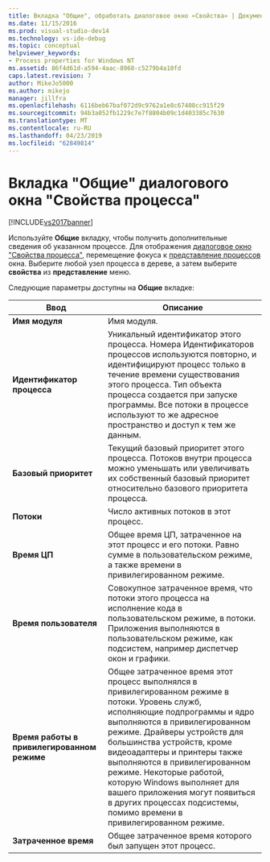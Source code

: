 ```yaml
---
title: Вкладка "Общие", обработать диалоговое окно «Свойства» | Документация Майкрософт
ms.date: 11/15/2016
ms.prod: visual-studio-dev14
ms.technology: vs-ide-debug
ms.topic: conceptual
helpviewer_keywords:
- Process properties for Windows NT
ms.assetid: 86f4d61d-a594-4aac-8960-c5279b4a10fd
caps.latest.revision: 7
author: MikeJo5000
ms.author: mikejo
manager: jillfra
ms.openlocfilehash: 6116beb67baf072d9c9762a1e8c67408cc915f29
ms.sourcegitcommit: 94b3a052fb1229c7e7f8804b09c1d403385c7630
ms.translationtype: MT
ms.contentlocale: ru-RU
ms.lasthandoff: 04/23/2019
ms.locfileid: "62849814"
---
```

# <a name="general-tab-process-properties-dialog-box"></a>Вкладка "Общие" диалогового окна "Свойства процесса"
[!INCLUDE[vs2017banner](../includes/vs2017banner.md)]

Используйте **Общие** вкладку, чтобы получить дополнительные сведения об указанном процессе. Для отображения [диалоговое окно "Свойства процесса"](../debugger/process-properties-dialog-box.md), перемещение фокуса к [представление процессов](../debugger/processes-view.md) окна. Выберите любой узел процесса в дереве, а затем выберите **свойства** из **представление** меню.  
  
 Следующие параметры доступны на **Общие** вкладке:  
  
|Ввод|Описание|  
|-----------|-----------------|  
|**Имя модуля**|Имя модуля.|  
|**Идентификатор процесса**|Уникальный идентификатор этого процесса. Номера Идентификаторов процессов используются повторно, и идентифицируют процесс только в течение времени существования этого процесса. Тип объекта процесса создается при запуске программы. Все потоки в процессе используют то же адресное пространство и доступ к тем же данным.|  
|**Базовый приоритет**|Текущий базовый приоритет этого процесса. Потоков внутри процесса можно уменьшать или увеличивать их собственный базовый приоритет относительно базового приоритета процесса.|  
|**Потоки**|Число активных потоков в этот процесс.|  
|**Время ЦП**|Общее время ЦП, затраченное на этот процесс и его потоки. Равно сумме в пользовательском режиме, а также времени в привилегированном режиме.|  
|**Время пользователя**|Совокупное затраченное время, что потоки этого процесса на исполнение кода в пользовательском режиме, в потоки. Приложения выполняются в пользовательском режиме, как подсистем, например диспетчер окон и графики.|  
|**Время работы в привилегированном режиме**|Общее затраченное время этот процесс выполнялся в привилегированном режиме в потоки. Уровень служб, исполняющие подпрограммы и ядро выполняются в привилегированном режиме. Драйверы устройств для большинства устройств, кроме видеоадаптеры и принтеры также выполняются в привилегированном режиме. Некоторые работой, которую Windows выполняет для вашего приложения могут появиться в других процессах подсистемы, помимо времени в привилегированном режиме.|  
|**Затраченное время**|Общее затраченное время которого был запущен этот процесс.|
